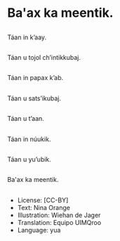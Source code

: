 # Ba'ax ka meentik.

##
Táan in k’aay.

##
Táan u tojol ch’intikkubaj.

##
Táan in papax k’ab.

##
Táan u sats’ikubaj.

##
Táan u t’aan.

##
Táan in núukik.

##
Táan u yu’ubik.

##
Ba'ax ka meentik.

##
* License: [CC-BY]
* Text: Nina Orange
* Illustration: Wiehan de Jager
* Translation: Equipo UIMQroo
* Language: yua
